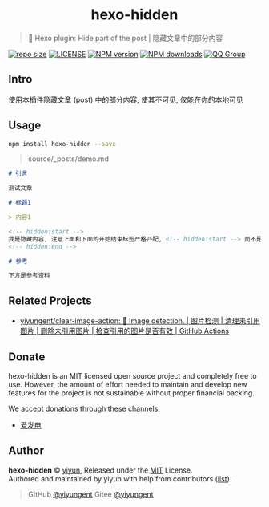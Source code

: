 <p align="center">
<!-- <img src="docs/.vuepress/public/images/logo.png" alt="hexo-hidden"> -->
</p>
<h1 align="center">hexo-hidden</h1>

> :cake: Hexo plugin: Hide part of the post | 隐藏文章中的部分内容

[![repo size](https://img.shields.io/github/repo-size/yiyungent/hexo-hidden.svg?style=flat)]()
[![LICENSE](https://img.shields.io/github/license/yiyungent/hexo-hidden.svg?style=flat)](https://github.com/yiyungent/hexo-hidden/blob/master/LICENSE)
[![NPM version](https://img.shields.io/npm/v/hexo-hidden.svg)](https://www.npmjs.com/package/hexo-hidden)
[![NPM downloads](https://img.shields.io/npm/dt/hexo-hidden)](https://www.npmjs.com/package/hexo-hidden)
[![QQ Group](https://img.shields.io/badge/QQ%20Group-894031109-deepgreen)](https://jq.qq.com/?_wv=1027&k=q5R82fYN)

## Intro

使用本插件隐藏文章 (post) 中的部分内容, 使其不可见, 仅能在你的本地可见

## Usage

```bash
npm install hexo-hidden --save
```

> source/_posts/demo.md

```md
# 引言

测试文章

# 标题1

> 内容1

<!-- hidden:start -->
我是隐藏内容, 注意上面和下面的开始结束标签严格匹配, <!-- hidden:start --> 而不是 <!--hidden:start-->
<!-- hidden:end -->

# 参考

下方是参考资料
```


## Related Projects

- [yiyungent/clear-image-action: 🔧 Image detection. | 图片检测 | 清理未引用图片 | 删除未引用图片 | 检查引用的图片是否有效 | GitHub Actions](https://github.com/yiyungent/clear-image-action)

## Donate

hexo-hidden is an MIT licensed open source project and completely free to use. However, the amount of effort needed to maintain and develop new features for the project is not sustainable without proper financial backing.

We accept donations through these channels:

- <a href="https://afdian.net/@yiyun" target="_blank">爱发电</a>

## Author

**hexo-hidden** © [yiyun](https://github.com/yiyungent), Released under the [MIT](./LICENSE) License.<br>
Authored and maintained by yiyun with help from contributors ([list](https://github.com/yiyungent/hexo-hidden/contributors)).

> GitHub [@yiyungent](https://github.com/yiyungent) Gitee [@yiyungent](https://gitee.com/yiyungent)


